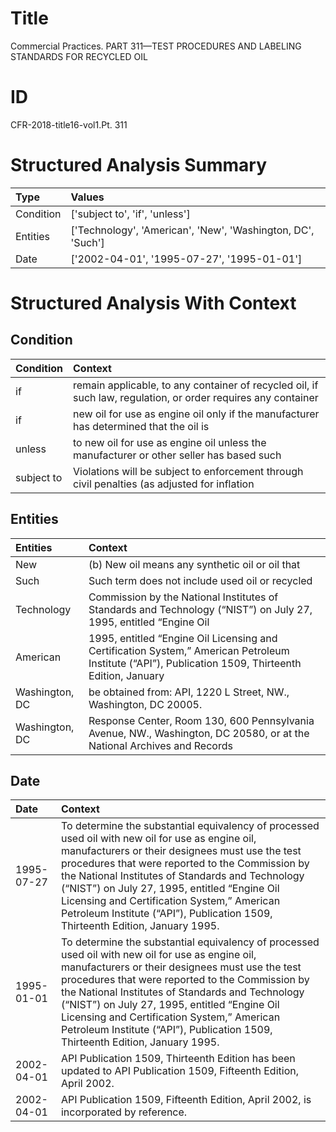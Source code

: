 # Title

 Commercial Practices. PART 311—TEST PROCEDURES AND LABELING STANDARDS FOR RECYCLED OIL


# ID

 CFR-2018-title16-vol1.Pt. 311


# Structured Analysis Summary

| Type      | Values                                                      |
|:----------|:------------------------------------------------------------|
| Condition | ['subject to', 'if', 'unless']                              |
| Entities  | ['Technology', 'American', 'New', 'Washington, DC', 'Such'] |
| Date      | ['2002-04-01', '1995-07-27', '1995-01-01']                  |


# Structured Analysis With Context

 


## Condition

| Condition   | Context                                                                                                       |
|:------------|:--------------------------------------------------------------------------------------------------------------|
| if          | remain applicable, to any container of recycled oil, if such law, regulation, or order requires any container |
| if          | new oil for use as engine oil only if the manufacturer has determined that the oil is                         |
| unless      | to new oil for use as engine oil unless the manufacturer or other seller has based such                       |
| subject to  | Violations will be  subject to enforcement through civil penalties (as adjusted for inflation                 |


## Entities

| Entities       | Context                                                                                                                                                                     |
|:---------------|:----------------------------------------------------------------------------------------------------------------------------------------------------------------------------|
| New            | (b)  New oil means any synthetic oil or oil that                                                                                                                            |
| Such           | Such term does not include used oil or recycled                                                                                                                             |
| Technology     | Commission by the National Institutes of Standards and Technology (&#8220;NIST&#8221;) on July 27, 1995, entitled &#8220;Engine Oil                                         |
| American       | 1995, entitled &#8220;Engine Oil Licensing and Certification System,&#8221; American Petroleum Institute (&#8220;API&#8221;), Publication 1509, Thirteenth Edition, January |
| Washington, DC | be obtained from: API, 1220 L Street, NW., Washington, DC  20005.                                                                                                           |
| Washington, DC | Response Center, Room 130, 600 Pennsylvania Avenue, NW., Washington, DC 20580, or at the National Archives and Records                                                      |


## Date

| Date       | Context                                                                                                                                                                                                                                                                                                                                                                                                                                                                         |
|:-----------|:--------------------------------------------------------------------------------------------------------------------------------------------------------------------------------------------------------------------------------------------------------------------------------------------------------------------------------------------------------------------------------------------------------------------------------------------------------------------------------|
| 1995-07-27 | To determine the substantial equivalency of processed used oil with new oil for use as engine oil, manufacturers or their designees must use the test procedures that were reported to the Commission by the National Institutes of Standards and Technology (&#8220;NIST&#8221;) on July 27, 1995, entitled &#8220;Engine Oil Licensing and Certification System,&#8221; American Petroleum Institute (&#8220;API&#8221;), Publication 1509, Thirteenth Edition, January 1995. |
| 1995-01-01 | To determine the substantial equivalency of processed used oil with new oil for use as engine oil, manufacturers or their designees must use the test procedures that were reported to the Commission by the National Institutes of Standards and Technology (&#8220;NIST&#8221;) on July 27, 1995, entitled &#8220;Engine Oil Licensing and Certification System,&#8221; American Petroleum Institute (&#8220;API&#8221;), Publication 1509, Thirteenth Edition, January 1995. |
| 2002-04-01 | API Publication 1509, Thirteenth Edition has been updated to API Publication 1509, Fifteenth Edition, April 2002.                                                                                                                                                                                                                                                                                                                                                               |
| 2002-04-01 | API Publication 1509, Fifteenth Edition, April 2002, is incorporated by reference.                                                                                                                                                                                                                                                                                                                                                                                              |



